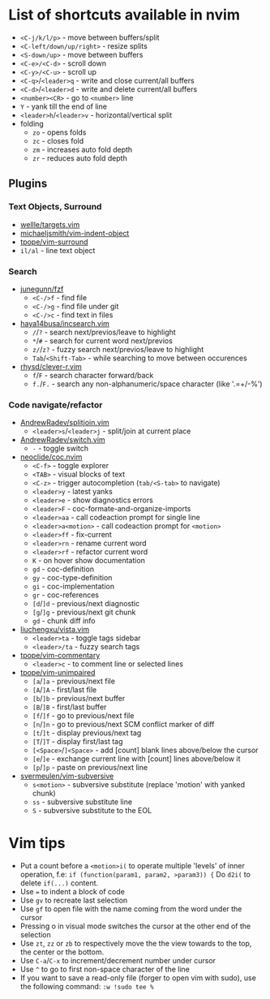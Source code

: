 # List of shortcuts available in nvim

* `<C-j/k/l/p>` - move between buffers/split
* `<C-left/down/up/right>` - resize splits
* `<S-down/up>` - move between buffers
* `<C-e>/<C-d>` - scroll down
* `<C-y>/<C-u>` - scroll up
* `<C-q>`/`<leader>q` - write and close current/all buffers
* `<C-d>`/`<leader>d` - write and delete current/all buffers
* `<number><CR>` - go to `<number>` line
* `Y` - yank till the end of line
* `<leader>h`/`<leader>v` - horizontal/vertical split
* folding
  * `zo` - opens folds
  * `zc` - closes fold
  * `zm` - increases auto fold depth
  * `zr` - reduces auto fold depth

## Plugins

### Text Objects, Surround

* [wellle/targets.vim](https://github.com/wellle/targets.vim/blob/master/cheatsheet.md)
* [michaeljsmith/vim-indent-object](https://github.com/michaeljsmith/vim-indent-object#usage)
* [tpope/vim-surround](https://github.com/tpope/vim-surround)
* `il/al` - line text object

### Search

* [junegunn/fzf](https://github.com/junegunn/fzf)
  * `<C-/>f` - find file
  * `<C-/>g` - find file under git
  * `<C-/>c` - find text in files
* [haya14busa/incsearch.vim](https://github.com/haya14busa/incsearch.vim)
  * `/`/`?` - search next/previos/leave to highlight
  * `*`/`#` - search for current word next/previos
  * `z/`/`z?` - fuzzy search next/previos/leave to highlight
  * `Tab`/`<Shift-Tab>` - while searching to move between occurences
* [rhysd/clever-r.vim](https://github.com/rhysd/clever-r.vim)
  * `f`/`F` - search character forward/back
  * `f.`/`F.` - search any non-alphanumeric/space character (like '.=+/-%')

### Code navigate/refactor

* [AndrewRadev/splitjoin.vim](https://github.com/AndrewRadev/splitjoin.vim)
  * `<leader>s`/`<leader>j` - split/join at current place
* [AndrewRadev/switch.vim](https://github.com/AndrewRadev/switch.vim)
  * `-` - toggle switch
* [neoclide/coc.nvim](https://github.com/neoclide/coc.nvim)
  * `<C-f>` - toggle explorer
  * `<TAB>` - visual blocks of text
  * `<C-z>` - trigger autocompletion (`tab/<S-tab>` to navigate)
  * `<leader>y` - latest yanks
  * `<leader>e` - show diagnostics errors
  * `<leader>F` - coc-formate-and-organize-imports
  * `<leader>aa` - call codeaction prompt for single line
  * `<leader>a<motion>` - call codeaction prompt for `<motion>`
  * `<leader>ff` - fix-current
  * `<leader>rn` - rename current word
  * `<leader>rf` - refactor current word
  * `K` - on hover show documentation
  * `gd` - coc-definition
  * `gy` - coc-type-definition
  * `gi` - coc-implementation
  * `gr` - coc-references
  * `[d`/`]d` - previous/next diagnostic
  * `[g`/`]g` - previous/next git chunk
  * `gd` - chunk diff info
* [liuchengxu/vista.vim](https://github.com/liuchengxu/vista.vim)
  * `<leader>ta` - toggle tags sidebar
  * `<leader>/ta` - fuzzy search tags
* [tpope/vim-commentary](https://github.com/tpope/vim-commentary)
  * `<leader>c` - to comment line or selected lines
* [tpope/vim-unimpaired](https://github.com/tpope/vim-unimpaired)
  * `[a`/`]a` - previous/next file
  * `[A`/`]A` - first/last file
  * `[b`/`]b` - previous/next buffer
  * `[B`/`]B` - first/last buffer
  * `[f`/`]f` - go to previous/next file
  * `[n`/`]n` - go to previous/next SCM conflict marker of diff
  * `[t`/`]t` - display previous/next tag
  * `[T`/`]T` - display first/last tag
  * `[<Space>`/`]<Space>` - add [count] blank lines above/below the cursor
  * `[e`/`]e` - exchange current line with [count] lines above/below it
  * `[p`/`]p` - paste on previous/next line
* [svermeulen/vim-subversive](https://github.com/svermeulen/vim-subversive)
  * `s<motion>` - subversive substitute (replace 'motion' with yanked chunk)
  * `ss` - subversive substitute line
  * `S` - subversive substitute to the EOL

# Vim tips

* Put a count before a `<motion>i(` to operate multiple 'levels' of inner operation, f.e:
  `if (function(param1, param2, >param3)) {`
  Do `d2i(` to delete `if(...)` content.
* Use `=` to indent a block of code
* Use `gv` to recreate last selection
* Use `gf` to open file with the name coming from the word under the cursor
* Pressing o in visual mode switches the cursor at the other end of the selection
* Use `zt`, `zz` or `zb` to respectively move the the view towards to the top, the center or the bottom.
* Use `C-a`/`C-x` to increment/decrement number under cursor
* Use `^` to go to first non-space character of the line
* If you want to save a read-only file (forger to open vim with sudo), use the following command: `:w !sudo tee %`

